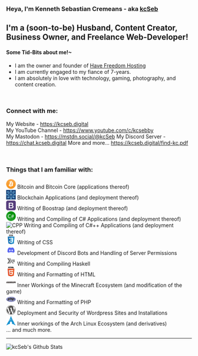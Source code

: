 ### Heya, I'm Kenneth Sebastian Cremeans - aka [kcSeb](https://kcseb.digital]) 

## I'm a (soon-to-be) Husband, Content Creator, Business Owner, and Freelance Web-Developer!

#### Some Tid-Bits about me!~
- I am the owner and founder of [Have Freedom Hosting](https://hfhosting.us)
- I am currently engaged to my fiance of 7-years. 
- I am absolutely in love with technology, gaming, photography, and content creation. 

<br />


### Connect with me:

My Website - https://kcseb.digital   
My YouTube Channel - https://www.youtube.com/c/kcsebby  
My Mastodon - https://mstdn.social/@kcSeb
My Discord Server - https://chat.kcseb.digital 
More and more... https://kcseb.digital/find-kc.pdf  

<br />

### Things that I am familiar with:

<img align="" alt="Bitcoin" width="26px" src="https://raw.githubusercontent.com/github/explore/master/topics/bitcoin/bitcoin.png" /> Bitcoin and Bitcoin Core (applications thereof)  
<img align="" alt="Blockchain Tech" width="26px" src="https://raw.githubusercontent.com/github/explore/master/topics/blockchain/blockchain.png" /> Blockchain Applications (and deployment thereof)  
<img align="" alt="Bootstrap" width="26px" src="https://raw.githubusercontent.com/github/explore/master/topics/bootstrap/bootstrap.png" /> Writing of Boostrap (and deployment thereof)  
<img align="" alt="CSharp" width="26px" src="https://raw.githubusercontent.com/github/explore/master/topics/csharp/csharp.png" /> Writing and Compiling of C# Applications (and deployment thereof)  
<img align="" alt="CPP" width="26px" src="https://raw.githubusercontent.com/github/explore/master/topics/cplusplus/cplusplus.png" /> Writing and Compiling of C#++ Applications (and deployment thereof)  
<img align="" alt="CSS" width="26px" src="https://raw.githubusercontent.com/github/explore/master/topics/css/css.png" /> Writing of CSS  
<img align="" alt="Discord" width="26px" src="https://raw.githubusercontent.com/github/explore/master/topics/discord/discord.png" /> Development of Discord Bots and Handling of Server Permissions  
<img align="" alt="Haskell" width="26px" src="https://raw.githubusercontent.com/github/explore/master/topics/haskell/haskell.png" /> Writing and Compiling Haskell  
<img align="" alt="HTML" width="26px" src="https://raw.githubusercontent.com/github/explore/master/topics/html/html.png" /> Writing and Formatting of HTML  
<img align="" alt="Minecraft" width="26px" src="https://raw.githubusercontent.com/github/explore/master/topics/minecraft/minecraft.png" /> Inner Workings of the Minecraft Ecosystem (and modification of the game)  
<img align="" alt="PHP" width="26px" src="https://raw.githubusercontent.com/github/explore/master/topics/php/php.png" /> Writing and Formatting of PHP  
<img align="" alt="Wordpress" width="26px" src="https://raw.githubusercontent.com/github/explore/master/topics/wordpress/wordpress.png " /> Deployment and Security of Wordpress Sites and Installations  
<img align="" alt="ArchLinux" width="26px" src="https://raw.githubusercontent.com/github/explore/master/topics/archlinux/archlinux.png " /> Inner workings of the Arch Linux Ecosystem (and derivatives)  
... and much more.

---

<img align="left" alt="kcSeb's Github Stats" src="https://github-readme-stats.vercel.app/api?username=kcSeb&show_icons=true&hide_border=true" />

[website]: https://kcseb.digital
[youtube]: https://www.youtube.com/c/kcsebby
[linkedin]: https://www.linkedin.com/in/kenneth-cremeans?

